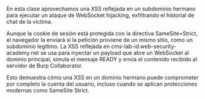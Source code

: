 En esta clase aprovechamos una XSS reflejada en un subdominio hermano para ejecutar un ataque de WebSocket hijacking, exfiltrando el historial de chat de la víctima.

Aunque la cookie de sesión está protegida con la directiva SameSite=Strict, el navegador la enviará si la petición proviene de un mismo sitio, como un subdominio legítimo. La XSS reflejada en cms-lab-id.web-security-academy.net se usa para inyectar un payload que abre un WebSocket al dominio principal, simula el mensaje READY y envía el contenido recibido al servidor de Burp Collaborator.

Esto demuestra cómo una XSS en un dominio hermano puede comprometer por completo la cuenta del usuario, incluso cuando se aplican protecciones modernas como SameSite Strict.



